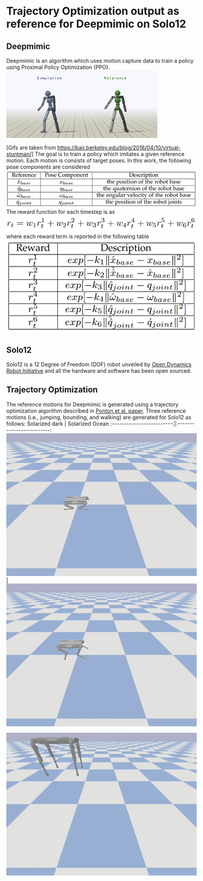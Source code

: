 # Trajectory Optimization output as reference for Deepmimic on Solo12
## Deepmimic
Deepmimic is an algorithm which uses motion capture data to train a policy using Proximal Policy Optimization (PPO).
![Cartwheel](/Figs/humanoid_cartwheel.gif)

[Gifs are taken from https://bair.berkeley.edu/blog/2018/04/10/virtual-stuntman/]
The goal is to train a policy which imitates a given reference motion. Each motion is consists of target poses. In this work, the following pose components are considered
![formula](/Figs/1.png)
The reward function for each timestep is as
![formula](/Figs/2.png)
where each reward term is reported in the following table
![formula](/Figs/3.png)

## Solo12
Solo12 is a 12 Degree of Freedom (DOF) robot unveiled by [Open Dynamics Robot Initiative](https://github.com/open-dynamic-robot-initiative) and all the hardware and software has been open sourced.

## Trajectory Optimization
The reference motions for Deepmimic is generated using a trajectory optimization algorithm described in [Ponton et al. paper](https://ieeexplore.ieee.org/stamp/stamp.jsp?arnumber=9350175). Three reference motions (i.e., jumping, bounding, and walking) are generated for Solo12 as follows:
Solarized dark             |  Solarized Ocean
:-------------------------:|:-------------------------:
![jumping](/Figs/solo12_jump_two_jumps_trajectory.gif)  |  ![bounding](/Figs/solo12_bounding_1_trajectory.gif)


![pacing](/Figs/solo12_pace_trajectory.gif)


